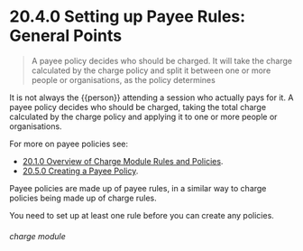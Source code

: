 # 20.4.0 Setting up Payee Rules: General Points

> A payee policy decides who should be charged. It will take the charge calculated by the charge policy and split it between one or more people or organisations, as the policy determines 

It is not always the {{person}} attending a session who actually pays for it. A payee policy decides who should be charged, taking the total charge calculated by the charge policy and applying it to one or more people or organisations. 

For more on payee policies see:
- [20.1.0  Overview of Charge Module Rules and Policies](/help/index/v/p/20.1.0).
- [20.5.0  Creating a Payee Policy](/help/index/p/20.5.0). 

Payee policies are made up of payee rules, in a similar way to charge policies being made up of charge rules. 

You need to set up at least one rule before you can create any policies. 


###### charge module


